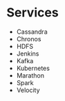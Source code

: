 # Services

- Cassandra
- Chronos
- HDFS
- Jenkins
- Kafka
- Kubernetes
- Marathon
- Spark
- Velocity

